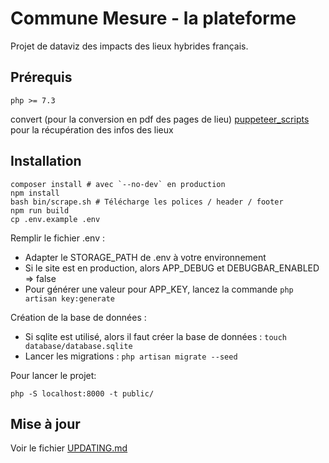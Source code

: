 # Commune Mesure - la plateforme

Projet de dataviz des impacts des lieux hybrides français.

## Prérequis

```
php >= 7.3
```

convert (pour la conversion en pdf des pages de lieu)
[puppeteer_scripts](https://github.com/24eme/puppeteer_scripts) pour la récupération des infos des lieux

## Installation

```
composer install # avec `--no-dev` en production
npm install
bash bin/scrape.sh # Télécharge les polices / header / footer
npm run build
cp .env.example .env
```

Remplir le fichier .env :
* Adapter le STORAGE_PATH de .env à votre environnement
* Si le site est en production, alors APP_DEBUG et DEBUGBAR_ENABLED => false
* Pour générer une valeur pour APP_KEY, lancez la commande `php artisan key:generate`


Création de la base de données :
* Si sqlite est utilisé, alors il faut créer la base de données : `touch database/database.sqlite`
* Lancer les migrations : `php artisan migrate --seed`


Pour lancer le projet: 

    php -S localhost:8000 -t public/ 

## Mise à jour

Voir le fichier [UPDATING.md](UPDATING.md)
